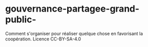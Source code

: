 # gouvernance-partagee-grand-public-
Comment s'organiser pour réaliser quelque chose en favorisant la coopération. Licence  CC-BY-SA-4.0
